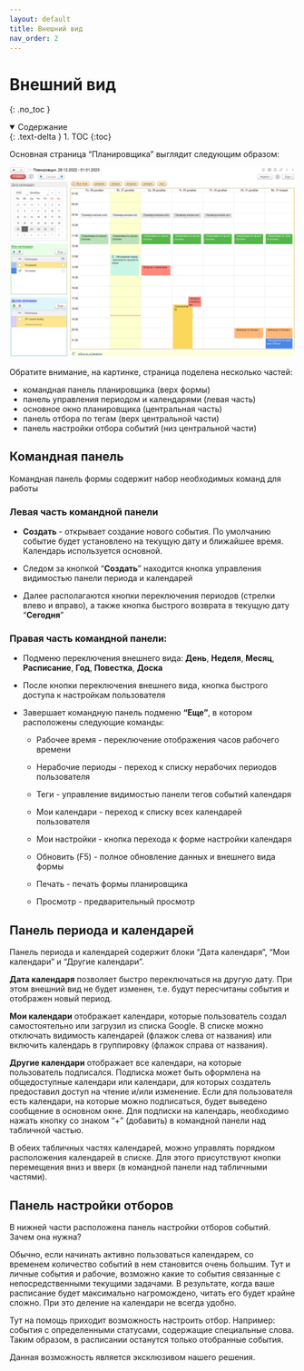 ```yaml
---
layout: default
title: Внешний вид
nav_order: 2
---
```


# Внешний вид
{: .no_toc }

<details open markdown="block">
  <summary>
    Содержание
  </summary>
  {: .text-delta }
1. TOC
{:toc}
</details>

Основная страница “Планировщика” выглядит следующим образом:

![Основная страница](../img/main_page.png)

Обратите внимание, на картинке, страница поделена несколько частей:

- командная панель планировщика (верх формы)
- панель управления периодом и календарями  (левая часть)
- основное окно планировщика (центральная часть)
- панель отбора по тегам (верх центральной части)
- панель настройки отбора событий (низ центральной части)

## Командная панель

Командная панель формы содержит набор необходимых команд для работы

### Левая часть командной панели

- **Создать** - открывает создание нового события. По умолчанию событие будет установлено на текущую дату и ближайшее время. Календарь используется основной.

- Следом за кнопкой “**Создать**” находится  кнопка управления видимостью панели периода и календарей

- Далее располагаются кнопки переключения периодов (стрелки влево и вправо), а также кнопка быстрого возврата в текущую дату “**Сегодня**”

### Правая часть командной панели:

- Подменю переключения внешнего вида: **День**, **Неделя**, **Месяц**, **Расписание**, **Год**, **Повестка**, **Доска**

- После кнопки переключения внешнего вида, кнопка быстрого доступа к настройкам пользователя

- Завершает командную панель подменю **“Еще”**, в котором расположены следующие команды:

  - Рабочее время - переключение отображения часов рабочего времени

  - Нерабочие периоды - переход к списку нерабочих периодов пользователя

  - Теги - управление видимостью панели тегов событий календаря

  - Мои календари - переход к списку всех календарей пользователя

  - Мои настройки - кнопка перехода к форме настройки календаря

  - Обновить (F5) - полное обновление данных и внешнего вида формы

  - Печать - печать формы планировщика

  - Просмотр - предварительный просмотр

## Панель периода и календарей

Панель периода и календарей содержит блоки “Дата календаря”, “Мои календари” и “Другие календари”.

**Дата календаря** позволяет быстро переключаться на другую дату. При этом внешний вид не будет изменен, т.е. будут пересчитаны события и отображен новый период.

**Мои календари** отображает календари, которые пользователь создал самостоятельно или загрузил из списка Google. В списке можно отключать видимость календарей (флажок слева от названия) или включить календарь в группировку (флажок справа от названия).

**Другие календари** отображает все календари, на которые пользователь подписался. Подписка может быть оформлена на общедоступные календари или календари, для которых создатель предоставил доступ на чтение и/или изменение. Если для пользователя есть календари, на которые можно подписаться, будет выведено сообщение в основном окне. Для подписки на календарь, необходимо нажать кнопку со знаком “+” (добавить) в командной панели над табличной частью.

В обеих табличных частях календарей, можно управлять порядком расположения календарей в списке. Для этого присутствуют кнопки перемещения вниз и вверх (в командной панели над табличными частями).

## Панель настройки отборов

В нижней части расположена панель настройки отборов событий. Зачем она нужна?

Обычно, если начинать активно пользоваться календарем, со временем количество событий в нем становится очень большим. Тут и личные события и рабочие, возможно какие то события связанные с непосредственными текущими задачами. В результате, когда ваше расписание будет максимально нагромождено, читать его будет крайне сложно. При это деление на календари не всегда удобно.

Тут на помощь приходит возможность настроить отбор. Например: события с определенными статусами, содержащие специальные слова. Таким образом, в расписании останутся только отобранные события.

Данная возможность является эксклюзивом нашего решения.